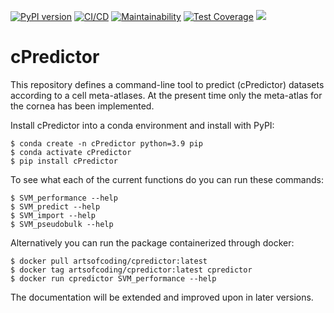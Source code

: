 [![PyPI version](https://badge.fury.io/py/cPredictor.svg)](https://badge.fury.io/py/cPredictor)
[![CI/CD](https://github.com/Arts-of-coding/cPredictor/actions/workflows/ci-cd.yml/badge.svg)](https://github.com/Arts-of-coding/cPredictor/actions/workflows/ci-cd.yml)
[![Maintainability](https://api.codeclimate.com/v1/badges/598ba117b586183c46a8/maintainability)](https://codeclimate.com/github/Arts-of-coding/cPredictor/maintainability)
[![Test Coverage](https://api.codeclimate.com/v1/badges/598ba117b586183c46a8/test_coverage)](https://codeclimate.com/github/Arts-of-coding/cPredictor/test_coverage)
[<img src="https://img.shields.io/badge/dockerhub-images-blue.svg?logo=Docker">](https://hub.docker.com/repository/docker/artsofcoding/cpredictor/general)
# cPredictor
This repository defines a command-line tool to predict (cPredictor) datasets according to a cell meta-atlases. At the present time only the meta-atlas for the cornea has been implemented.


Install cPredictor into a conda environment and install with PyPI:
```
$ conda create -n cPredictor python=3.9 pip
$ conda activate cPredictor
$ pip install cPredictor
```
To see what each of the current functions do you can run these commands:
```
$ SVM_performance --help
$ SVM_predict --help
$ SVM_import --help
$ SVM_pseudobulk --help
```

Alternatively you can run the package containerized through docker:
```
$ docker pull artsofcoding/cpredictor:latest
$ docker tag artsofcoding/cpredictor:latest cpredictor
$ docker run cpredictor SVM_performance --help
```

The documentation will be extended and improved upon in later versions.
